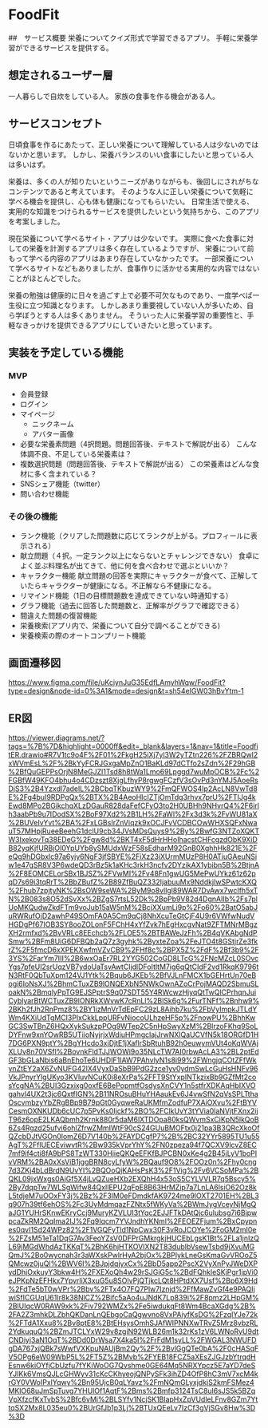# FoodFit

##　サービス概要
栄養についてクイズ形式で学習できるアプリ。
手軽に栄養学習ができるサービスを提供する。


## 想定されるユーザー層　
一人暮らしで自炊をしている人。
家族の食事を作る機会がある人。


## サービスコンセプト
日頃食事を作るにあたって、正しい栄養について理解している人は少ないのではないかと思います。
しかし、栄養バランスのいい食事にしたいと思っている人は多いはず。

栄養は、多くの人が知りたいというニーズがありながらも、後回しにされがちなコンテンツであると考えています。
そのような人に正しい栄養について気軽に学べる機会を提供し、心も体も健康になってもらいたい。
日常生活で使える、実用的な知識をつけられるサービスを提供したいという気持ちから、このアプリを考案しました。

現在栄養について学べるサイト・アプリは少ないです。
実際に食べた食事に対しての栄養を計測するアプリは多く存在しているようですが、
栄養について前もって学べる内容のアプリはあまり存在していなかったです。
一部栄養について学べるサイトなどもありましたが、食事作りに活かせる実用的な内容ではないことがほとんどでした。

栄養の勉強は健康的に日々を過ごす上で必要不可欠なものであり、一度学べば一生役に立つ知識となります。
しかしあまり重要視していない人が多いため、自ら学ぼうとする人は多くありません。
そういった人に栄養学習の重要性と、手軽なきっかけを提供できるアプリにしていきたいと思っています。


## 実装を予定している機能
### MVP
* 会員登録
* ログイン
* マイページ
    * ニックネーム
    * アバター画像
* 必要な栄養素問題（4択問題。問題回答後、テキストで解説が出る）
    こんな体調不良、不足している栄養素は？
* 複数選択問題（問題回答後、テキストで解説が出る）
    この栄養素はどんな食材に多く含まれている？
* SNSシェア機能（twitter）
* 問い合わせ機能

### その後の機能
* ランク機能（クリアした問題数に応じてランクが上がる。プロフィールに表示される）
* 献立問題（４択。一定ランク以上にならないとチャレンジできない）
    食卓によく並ぶ料理名が出てきて、他に何を食べ合わせで選ぶといいか？
* キャラクター機能
    献立問題の回答を実際にキャラクターが食べて、正解していたらキャラクターが健康になる。不正解なら不健康になる。
* リマインド機能（1日の目標問題数を達成できていない時通知する）
* グラフ機能（過去に回答した問題数と、正解率がグラフで確認できる）
* 間違えた問題の復習機能
* 栄養検索(アプリ内で、栄養について自分で調べることができる)
* 栄養検索の際のオートコンプリート機能


## 画面遷移図
https://www.figma.com/file/uKciynJuG35EdfLAmyhWqw/FoodFit?type=design&node-id=0%3A1&mode=design&t=sh54eIGW03hBvYtm-1

## ER図
https://viewer.diagrams.net/?tags=%7B%7D&highlight=0000ff&edit=_blank&layers=1&nav=1&title=FoodfitER.drawio#R7V1tc9o4F%2F01%2FkgH25iXj7yl3W2yTZtn226%2FZBRQwI2xWVmEsL%2F%2BkYyFCRJGxgaMpZnO1BaKLd97dCTfo2sZdn%2F29hGB%2BfQuGEPPsOrjN8MeGJZl1Tsd8h8tWa1Lmo69Lpggd7wuMpOCB%2Fc%2FGBfW49KFO4bhu4o4CDzszt8XjgLfhyP8rgwgFCzfV3sOvPd3nYMJ5AoeRsDjS3%2B4Yzxdl7adelL%2BCbqTKbuzWY9%2FmQFWOS4Ip2AcLN8VwTd8E%2Fg4buI9RDPgQx%2BTX%2B4AeoHIcIZTjOmTdg3rhvx7prU%2FTIJg4kEwd8MPo2BGikchqXLzDGauR828daFefCFyO3to2H0UBHh9NHvrQ4%2F6irlh3aabPb9u7IDodSX%2BoF97Xd2%2B1LH%2FaWl%2Fx3d3k%2FvWU81aX%2BUVeIvYvt%2BA%2FxLGBsIrZnViqzk9xOCJFvVCDBCOwWHXSQFxNwauT57MHpjRueeBeehG1dclU9cb34JVsMDsQuys9%2By%2BwfG3NTZoXQKTW3IxekovTq38EDeG%2Fgw8d%2BKT4xF5dHrHHoIhacstCHFcgzdObK9XiDB82yqKjfURBjOI0YpUYb8ySMUdxWzF58sEdharM92GnB0XghhHk821E%2FeQg9hDGbxlc97a6yjy6NgF3jfSBYE%2FiXz23iXUrmMUzP8H0ATiuGAeuNSiw1e47gSR8V3P6wdeQD3rBz5k1aKHc3rkH3ncfv2DYzikAX1ybibn5B%2BtjnA%2F8EOMCELorSBx1BJSZ%2FVwMI%2Fv48Fn1gwUG5MePwUYkz61z62pqD7s69i3tqRrT%2BbZBufZ%2B89ZfBuQZ332IjabuuMx9NddkjIwSPwtcKXQ%2Fhub7zpjtyNK%2BsOW9seWA%2ByM9o8vllgl89WAR7DvAwx7wcIfh5xTN%2B083s8O52dSvXx%2BZgS7rtsL52Dk%2BpPb9V82d4DgnAIIb%2Fs7plUoMKQudwZkdFTm9voJub15aW5nM%2BcjXXumLi9p%2Fo60%2BatO5abJuRWRufOjD2awhP49SOmFA0A5Cm9qCj8NhXcuTeGtCjF4U9r6VWfwNudVHGDgPf67IOB3SY8ooZOLonF5FChH4xYfZvk7hEgHxcgvNat9ZFTMNrMBgzXH2rmfxd%2BvVRLc8EEchcb%2FLOE5%2BTBAWeJzFh%2B4qVKAbgNdPSmw%2BFm8UiG6DFBQb2aQ7z3gyhk%2ByxteZoa%2FeJTO4t8GStjrZe3fkrZ%2F5fmcD6xXPEKXwfmVZvCB9%2FHf8c%2BPX5Z%2FdF%2Bf3b9%2F3YS%2FarYm7III%2B6wxOaEr7RL2YYG502CoGD8LTcG%2FNcMZcL0SOvcYgs7pfeUI2srUqzVB7ydoUaTsvAwtCIjdlDFoItltM7ig6qQtCIdF2vd1RkqK9796tN3RtF0QbTuXpm124VJ1Ytk%2Bqub6JKEb%2BfVJLnFMCX1bGEHrtUn70eBogi6IoNsXJ%2BhmCTuxZB9lONQEXbN5NWkOwnAZoCrPojMAQD2SbmuSLoakN%2BmqlyPpTG9EJSPptrS9q07SDT55Y4RWcwzHjyqQtTwQlCPrhqnJuiCyblyarBtWCTuxZB9lONRkXWvwK7cRnLl%2BlSk6g%2FurTNFf%2Bnhw9%2BKh2fJh2RnPmz8%2BY1izMnVrTdEpFC29zL8Aihb7ku%2FbVyImpkJTLdYWm4KXiUdTgMCI3PlxCkkLppURFvNiocoULhzeHF5p%2FnowPU%2BhhKwGC3SwTBnZ6HQxXykSukzpPOg9WTep2C5nHpSwyXzM%2BlrzoFKhq9SoLDYFnw9xnYOwRB5UTiioNyjrjxWdiuHPmgclajJrwNXlQaUCVfN5k18ORGfD1H7DG6PXN9ptY%2BgYHcdo3xjDjtE1jXaflrSbRtuhB92h0euwymVUt4oKqWVAjXLUv8n70VSfl%2BovnkFldTJJWOWi9o35NLcTW7AI0rbwAcLA3%2BL2ptEdGF3bGLaNbis6aBnEhoTe6UHDIF1IAW7PAhvlyN1s8i99%2FWngjqCOtZFfWkynZtEY2aX6ZvNUFG42lX4VyxDaSbB9PdG2zce1yv0ydmSwLcGuHsHNFv96VkJPnyrYlgUKyo3KVluvNCuK0i8eXrPa%2FFT9StYxpINTkzixBb9GZfMt2cosYcgNA%2BUI3Gzxixg0oxfE6BePopmtfOsdysXnCVY1n5stfrXDKAqHbIXVOgahvl4UX2t3jc6QxtfIGN%2B11NROsuBHuYHAaukEv6J4vwSfN2qVsSPLTthaOscvmbzyYbZRgBBp9B79pGt0GyqweRaUKMfmZodfuP7XAiOXvu%2FtBYVCesmOXNKUDb6cUC7p5PvKs0Ijckf%2BO%2FClkUvY3tYVia0laNVjtFXnx2ijT96z6opE2LKAQbmh2Krnk880r5daM6lXTDOpa80ksQWvmSxCiKpN5lkQoB6Zs4Rgzd25ufvi6ohlZfrwZMmIWtF90cS24GUuBMOFtx0j21pa3B3QRcXkoOfQZcbDJtVGOn0lomZ6D7V140b%2FAYDCgfP7%2B%2BC32YYr5895TU1u55AgT%2FflUECEviwvtR%2Bw935kVprYhY%2FN0zpeza94f7QCXV9lcvZ8EC7mf9if4cti8fA9bPS8TzWT330HjieQKQeEFKfBJPCBN0xKe4g2B45jLyV1boPIvVRM%2BA0xXsViB1jggBRN8cyLfyW%2BQauf9O8%2FOOz0n%2Fhy0cng7d3ZKj4bLdBrdN9UvYI%2BQOoQjKAHsPsK3%2F1Vig%2Fv6VCSoMPa%2BQKL09jxWxgs0AjGf5X4jLvQZueHXb2EXQhH4x53oS5CYLVVLR7q5Bscy5%2By7dqpTw7WLSgWifw84QxIlEPU2qFpE8B63HrMZip7a7LnLA6lsiO62Oz8kL5tdjeM7uOOxFY3j%2Bz%2F3lM0eFDmdkfAK9724me9lOXT2701EH%2BL3q907h39tf6ehOS%2Fc3UyMdmqazFZNtx5fWKyVa%2BWmJygVceyNjMgQaJG1YUHrSKnwEKryCcj9MuryKZVLUI3tYqc2EJJFTkDAtQjc6ulubsg7i6BipwpcaZkRM2QqIma2IJ%2Fq9Iqcm7YVJndhYKNml%2FEOEZFjum%2BxCpypnes0qvI1Sd24WPz82%2F1VGQFyTld1NpCwx30F3vRoJCOYe%2FoGM2mI0e%2FZsM51eTa1DqG7Av3FeoYZsV0DFPrGMkrgkjHUCEbLgsK1Bt%2FLa1jnIzQL69jMGdWhdAzTKKqT%2BhK6hjHTKOVIXN2T83dublbVsewTsbd9jXvuMGQmJ%2Bo0wycnah3r3aWXskPwlrHyA2bjOx%2BPIykLneGsKmaGvVROoZ5QMcwz0juQl%2BWV6I%2BJpjdqjyxCx%2BbD5app2PscX2VyXnPyJWeDXPydDhjOxkuyY3bkw4H%2FXEXoQh4w29rSJGiG5c%2BdFQhkleSKjPgr1jpVi0eJPKpNzEFHkx7YpvrliX3xuG5u8SOlvPjQTjkcLQt8HPtdXX7Usf%2Bp6X9Hd%2FdTe5bT0wVPr%2Bbv%2FTx4O7FQ7Plw7Iznjd%2FfMawZvGf4e9PAQIjwiSfICGUqU61Ir8k38NlCZ%2Bifc5aAo4uJNdK7Lp839i%2F8pmz2LHpGM%2BlUIqcW0RAW9xk%2Fiv792WMZx%2Fe5iwdukqFt8Wm4BcaXGdg%2B%2FA2Z3mhkDLZbhQKDanLnQEbgoCaQgwvno8VxPAiyfKsDG%2FzqlYJe72k%2FTdA1Xxu8%2Bv8ptE8%2BtEHsysOmhSJAfWIPNNXwTRvZ5Mrz8vbzRL2YdkuquQ%2BZmJTCLYxW29v8zgiN92WLB26m1k32rKs1zV6LWNoRyU9dtCNDiyj3aN1OqT%2BDd0DrWsa7X4ka5I%2FrFdM1syLL%2FWGAL3NWUFDgDA767xjQBk7sWwfVXKpuNAUjBm2Qy%2F%2BvlGgQTe0bA%2F0cHASqFV5OPg6eW09WbP5L%2FT5Z%2BMvb%2FYEB18FCZ5aXEsZJGJzbYtrqdHEsnw6kiOYfjCbUzfu7fYKiWoOG7Qvshme0GE64Mq5NRXYpcz5E7aYD7deSYJIKk6VmsQJLcGHWyv31cKcCKhyeojQNPySFk3ihZD4OfP8hC3mV7xcM4krGY0VWoIPxlYqwy%2Bn95UjcB0qLYavz%2FmNQmGLyxjdkjS2kmFSMez4MKlO68uJmSpTuvg7YHUlOf1AqtF%2Bms%2Bmfp3124TsC8ul6sJS5k5BZqVpXfzcfKxTvbS%2Bfc6vMj%2BLSYfv1NcjSK1BlapHxZpVUdleLFnv8GZm7YttqSX2Mx8L035eu0%2BUrGfJb1p3Lj%2BTUxQEeLv7IzCf3gVjSGv8Hw%3D%3D